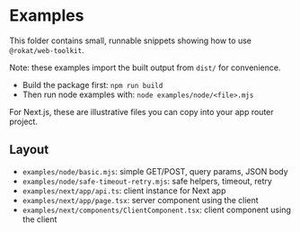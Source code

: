 # Examples

This folder contains small, runnable snippets showing how to use `@rokat/web-toolkit`.

Note: these examples import the built output from `dist/` for convenience.

- Build the package first: `npm run build`
- Then run node examples with: `node examples/node/<file>.mjs`

For Next.js, these are illustrative files you can copy into your app router project.

## Layout

- `examples/node/basic.mjs`: simple GET/POST, query params, JSON body
- `examples/node/safe-timeout-retry.mjs`: safe helpers, timeout, retry
- `examples/next/app/api.ts`: client instance for Next app
- `examples/next/app/page.tsx`: server component using the client
- `examples/next/components/ClientComponent.tsx`: client component using the client
